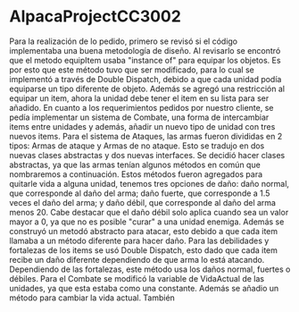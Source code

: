 # AlpacaProjectCC3002
Para la realización de lo pedido, primero se revisó si el código implementaba una buena metodología de diseño. Al revisarlo se encontró que el metodo equipItem usaba "instance of" para equipar los objetos. Es por esto que este método tuvo que ser modificado, para lo cual se implementó a través de Double Dispatch, debido a que cada unidad podía equiparse un tipo diferente de objeto. Además se agregó una restricción al equipar un item, ahora la unidad debe tener el item en su lista para ser añadido.
En cuanto a los requerimientos pedidos por nuestro cliente, se pedía implementar un sistema de Combate, una forma de intercambiar items entre unidades y además, añadir un nuevo tipo de unidad con tres nuevos items.
Para el sistema de Ataques, las armas fueron divididas en 2 tipos: Armas de ataque y Armas de no ataque. Esto se tradujo en dos nuevas clases abstractas y dos nuevas interfaces. Se decidió hacer clases abstractas, ya que las armas tenían algunos métodos en común que nombraremos a continuación. Estos métodos fueron agregados para quitarle vida a alguna unidad, tenemos tres opciones de daño: daño normal, que corresponde al daño del arma; daño fuerte, que corresponde a 1.5 veces el daño del arma; y daño débil, que corresponde al daño del arma menos 20. Cabe destacar que el daño débil solo aplica cuando sea un valor mayor a 0, ya que no es posible "curar" a una unidad enemiga. Además se construyó un metodó abstracto para atacar, esto debido a que cada item llamaba a un método diferente para hacer daño.
Para las debilidades y fortalezas de los items se usó Double Dispatch, esto dado que cada item recibe un daño diferente dependiendo de que arma lo está atacando. Dependiendo de las fortalezas, este método usa los daños normal, fuertes o débiles.
Para el Combate se modificó la variable de VidaActual de las unidades, ya que esta estaba como una constante. Además se añadio un método para cambiar la vida actual. También 
